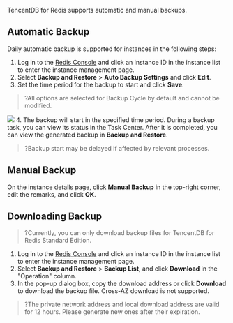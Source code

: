 TencentDB for Redis supports automatic and manual backups.

## Automatic Backup
Daily automatic backup is supported for instances in the following steps:
1. Log in to the [Redis Console](https://console.cloud.tencent.com/redis) and click an instance ID in the instance list to enter the instance management page.
2. Select **Backup and Restore** > **Auto Backup Settings** and click **Edit**.
3. Set the time period for the backup to start and click **Save**.
>?All options are selected for Backup Cycle by default and cannot be modified.
>
![](https://main.qcloudimg.com/raw/02813e57aa17fab2c5db77a3922469b0.png)
4. The backup will start in the specified time period. During a backup task, you can view its status in the Task Center. After it is completed, you can view the generated backup in **Backup and Restore**.
>?Backup start may be delayed if affected by relevant processes.

## Manual Backup
On the instance details page, click **Manual Backup** in the top-right corner, edit the remarks, and click **OK**.

## Downloading Backup
>?Currently, you can only download backup files for TencentDB for Redis Standard Edition.

1. Log in to the [Redis Console](https://console.cloud.tencent.com/redis) and click an instance ID in the instance list to enter the instance management page.
2. Select **Backup and Restore** > **Backup List**, and click **Download** in the "Operation" column.
3. In the pop-up dialog box, copy the download address or click **Download** to download the backup file. Cross-AZ download is not supported.
>?The private network address and local download address are valid for 12 hours. Please generate new ones after their expiration.
